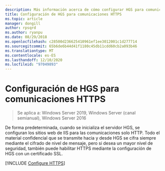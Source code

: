 ```yaml
---
description: Más información acerca de cómo configurar HGS para comunicaciones HTTPS
title: Configuración de HGS para comunicaciones HTTPS
ms.topic: article
manager: dongill
author: rpsqrd
ms.author: ryanpu
ms.date: 08/29/2018
ms.openlocfilehash: c28500d236625410961ef1ee3012001c1d277714
ms.sourcegitcommit: 65b6de6b44d41f1180c45db11cdd60cb2a093b46
ms.translationtype: MT
ms.contentlocale: es-ES
ms.lasthandoff: 12/10/2020
ms.locfileid: "97049893"
---
```

# <a name="configure-hgs-for-https-communications"></a>Configuración de HGS para comunicaciones HTTPS

>Se aplica a: Windows Server 2019, Windows Server (canal semianual), Windows Server 2016

De forma predeterminada, cuando se inicializa el servidor HGS, se configuran los sitios web de IIS para las comunicaciones solo HTTP.
Todo el material confidencial que se transmite hacia y desde HGS se cifra siempre mediante el cifrado de nivel de mensaje, pero si desea un mayor nivel de seguridad, también puede habilitar HTTPS mediante la configuración de HGS con un certificado SSL.

[!INCLUDE [Configure HTTPS](../../../includes/configure-hgs-for-https.md)]

